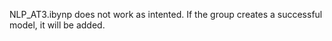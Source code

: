 NLP_AT3.ibynp does not work as intented. If the group creates a successful model, it will be added.

